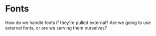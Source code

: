 # Fonts

How do we handle fonts if they're pulled external? Are we going to use external fonts, or are we serving them ourselves?

